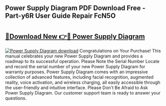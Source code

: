 ## Power Supply Diagram PDF Download Free - Part-y6R User Guide Repair FcN5O

# <h2><a href="http://dfh5rh.blite.top/?on=Power+Supply+Diagram">🔗Download New 👉🔴 Power Supply Diagram</a></h2>

[![Power Supply Diagram download](https://i.imgur.com/lujVjoI.png)](http://dfh5rh.blite.top/?on=Power+Supply+Diagram)
Congratulations on Your Purchase! This manual celebrates your new Power Supply Diagram and provides a roadmap to its successful operation. Please Note the Serial Number Locate and record the serial number of your new Power Supply Diagram for warranty purposes. Power Supply Diagram comes with an impressive collection of advanced features, including facial recognition, augmented reality, voice activation, and wireless charging, all easily accessible through the user-friendly and intuitive interface. Please Don't Be Afraid to Ask Power Supply Diagram. Our customer support team is ready to answer your questions.
